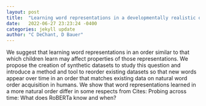```yaml
---
layout: post
title:  "Learning word representations in a developmentally realistic order"
date:   2022-06-27 23:23:24 -0400
categories: jekyll update
author: "C DeChant, D Bauer"
---
```

We suggest that learning word representations in an order similar to that which children learn may affect properties of those representations. We propose the creation of synthetic datasets to study this question and introduce a method and tool to reorder existing datasets so that new words appear over time in an order that matches existing data on natural word order acquisition in humans. We show that word representations learned in a more natural order differ in some respects from  Cites: Probing across time: What does RoBERTa know and when?